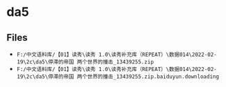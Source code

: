 # da5

## Files

- `F:/中文语料库/【01】读秀\读秀 1.0\读秀补充库（REPEAT）\数据014\2022-02-19\2c\da5\停滞的帝国 两个世界的撞击_13439255.zip`
- `F:/中文语料库/【01】读秀\读秀 1.0\读秀补充库（REPEAT）\数据014\2022-02-19\2c\da5\停滞的帝国 两个世界的撞击_13439255.zip.baiduyun.downloading`
